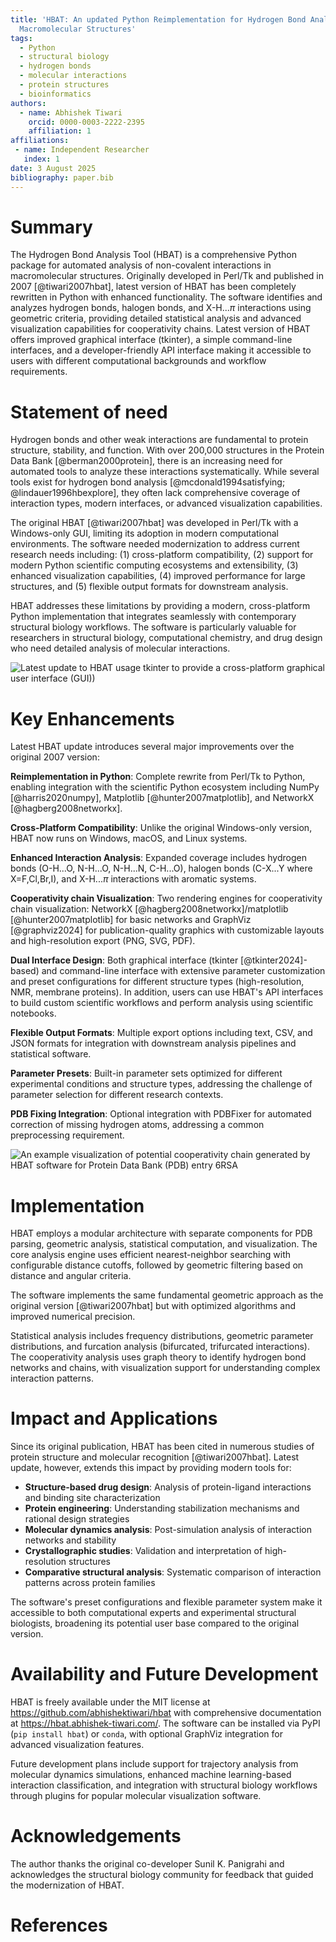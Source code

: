 ```yaml
---
title: 'HBAT: An updated Python Reimplementation for Hydrogen Bond Analysis in 
  Macromolecular Structures'
tags:
  - Python
  - structural biology
  - hydrogen bonds
  - molecular interactions
  - protein structures
  - bioinformatics
authors:
  - name: Abhishek Tiwari
    orcid: 0000-0003-2222-2395
    affiliation: 1
affiliations:
 - name: Independent Researcher
   index: 1
date: 3 August 2025
bibliography: paper.bib
---
```


# Summary

The Hydrogen Bond Analysis Tool (HBAT) is a comprehensive Python package for automated analysis of non-covalent interactions in macromolecular structures. Originally developed in Perl/Tk and published in 2007 [@tiwari2007hbat], latest version of HBAT has been completely rewritten in Python with enhanced functionality. The software identifies and analyzes hydrogen bonds, halogen bonds, and X-H...$\pi$ interactions using geometric criteria, providing detailed statistical analysis and advanced visualization capabilities for cooperativity chains. Latest version of HBAT offers improved graphical interface (tkinter), a simple command-line interfaces, and a developer-friendly API interface making it accessible to users with different computational backgrounds and workflow requirements.

# Statement of need

Hydrogen bonds and other weak interactions are fundamental to protein structure, stability, and function. With over 200,000 structures in the Protein Data Bank [@berman2000protein], there is an increasing need for automated tools to analyze these interactions systematically. While several tools exist for hydrogen bond analysis [@mcdonald1994satisfying; @lindauer1996hbexplore], they often lack comprehensive coverage of interaction types, modern interfaces, or advanced visualization capabilities.

The original HBAT [@tiwari2007hbat] was developed in Perl/Tk with a Windows-only GUI, limiting its adoption in modern computational environments. The software needed modernization to address current research needs including: (1) cross-platform compatibility, (2) support for modern Python scientific computing ecosystems and extensibility, (3) enhanced visualization capabilities, (4) improved performance for large structures, and (5) flexible output formats for downstream analysis.

HBAT addresses these limitations by providing a modern, cross-platform Python implementation that integrates seamlessly with contemporary structural biology workflows. The software is particularly valuable for researchers in structural biology, computational chemistry, and drug design who need detailed analysis of molecular interactions.

![Latest update to HBAT usage tkinter to provide a cross-platform graphical user interface (GUI))](https://static.abhishek-tiwari.com/hbat/hbat-window-v1.png)

# Key Enhancements

Latest HBAT update introduces several major improvements over the original 2007 version:

**Reimplementation in Python**: Complete rewrite from Perl/Tk to Python, enabling integration with the scientific Python ecosystem including NumPy [@harris2020numpy], Matplotlib [@hunter2007matplotlib], and NetworkX [@hagberg2008networkx].

**Cross-Platform Compatibility**: Unlike the original Windows-only version, HBAT now runs on Windows, macOS, and Linux systems.

**Enhanced Interaction Analysis**: Expanded coverage includes hydrogen bonds (O-H...O, N-H...O, N-H...N, C-H...O), halogen bonds (C-X...Y where X=F,Cl,Br,I), and X-H...$\pi$ interactions with aromatic systems.

**Cooperativity chain Visualization**: Two rendering engines for cooperativity chain visualization: NetworkX [@hagberg2008networkx]/matplotlib [@hunter2007matplotlib] for basic networks and GraphViz [@graphviz2024] for publication-quality graphics with customizable layouts and high-resolution export (PNG, SVG, PDF).

**Dual Interface Design**: Both graphical interface (tkinter [@tkinter2024]-based) and command-line interface with extensive parameter customization and preset configurations for different structure types (high-resolution, NMR, membrane proteins). In addition, users can use HBAT's API interfaces to build custom scientific workflows and perform analysis using scientific notebooks.

**Flexible Output Formats**: Multiple export options including text, CSV, and JSON formats for integration with downstream analysis pipelines and statistical software.

**Parameter Presets**: Built-in parameter sets optimized for different experimental conditions and structure types, addressing the challenge of parameter selection for different research contexts.

**PDB Fixing Integration**: Optional integration with PDBFixer for automated correction of missing hydrogen atoms, addressing a common preprocessing requirement.

![An example visualization of potential cooperativity chain generated by HBAT software for Protein Data Bank (PDB) entry 6RSA](https://static.abhishek-tiwari.com/hbat/6rsa-pdb-chain-6.png)

# Implementation

HBAT employs a modular architecture with separate components for PDB parsing, geometric analysis, statistical computation, and visualization. The core analysis engine uses efficient nearest-neighbor searching with configurable distance cutoffs, followed by geometric filtering based on distance and angular criteria.

The software implements the same fundamental geometric approach as the original version [@tiwari2007hbat] but with optimized algorithms and improved numerical precision.

Statistical analysis includes frequency distributions, geometric parameter distributions, and furcation analysis (bifurcated, trifurcated interactions). The cooperativity analysis uses graph theory to identify hydrogen bond networks and chains, with visualization support for understanding complex interaction patterns.

# Impact and Applications

Since its original publication, HBAT has been cited in numerous studies of protein structure and molecular recognition [@tiwari2007hbat]. Latest update, however, extends this impact by providing modern tools for:

- **Structure-based drug design**: Analysis of protein-ligand interactions and binding site characterization
- **Protein engineering**: Understanding stabilization mechanisms and rational design strategies  
- **Molecular dynamics analysis**: Post-simulation analysis of interaction networks and stability
- **Crystallographic studies**: Validation and interpretation of high-resolution structures
- **Comparative structural analysis**: Systematic comparison of interaction patterns across protein families

The software's preset configurations and flexible parameter system make it accessible to both computational experts and experimental structural biologists, broadening its potential user base compared to the original version.

# Availability and Future Development

HBAT is freely available under the MIT license at https://github.com/abhishektiwari/hbat with comprehensive documentation at https://hbat.abhishek-tiwari.com/. The software can be installed via PyPI (`pip install hbat`) or `conda`, with optional GraphViz integration for advanced visualization features.

Future development plans include support for trajectory analysis from molecular dynamics simulations, enhanced machine learning-based interaction classification, and integration with structural biology workflows through plugins for popular molecular visualization software.

# Acknowledgements

The author thanks the original co-developer Sunil K. Panigrahi and acknowledges the structural biology community for feedback that guided the modernization of HBAT.

# References